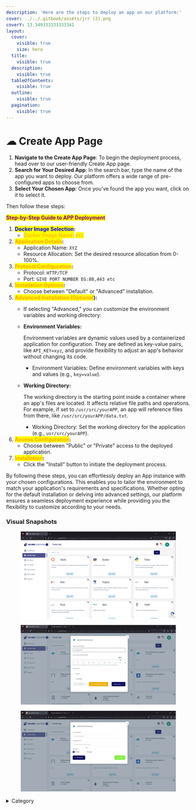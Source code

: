 ```yaml
---
description: 'Here are the steps to deploy an app on our platform:'
cover: ../../.gitbook/assets/jrr (2).png
coverY: 13.349333333333341
layout:
  cover:
    visible: true
    size: hero
  title:
    visible: true
  description:
    visible: true
  tableOfContents:
    visible: true
  outline:
    visible: true
  pagination:
    visible: true
---
```


# ☁ Create App Page

1. **Navigate to the Create App Page**: To begin the deployment process, head over to our user-friendly Create App page.
2. **Search for Your Desired App**: In the search bar, type the name of the app you want to deploy. Our platform offers a wide range of pre-configured apps to choose from.
3. **Select Your Chosen App**: Once you've found the app you want, click on it to select it.

Then follow these steps:

<mark style="color:purple;">**Step-by-Step Guide to APP Deployment**</mark>

1. <mark style="color:blue;">**Docker Image Selection**</mark>**:**
   * <mark style="color:orange;">Docker Image Name:</mark> <mark style="color:orange;"></mark><mark style="color:orange;">`XYZ`</mark>
2. <mark style="color:orange;">**Application Details**</mark>**:**
   * Application Name: `XYZ`
   * Resource Allocation: Set the desired resource allocation from 0-100%.
3. <mark style="color:orange;">**Protocol Configuration**</mark>**:**
   * Protocol: `HTTP/TCP`
   * Port: `GIVE PORT NUMBER EG:80,443 etc`
4. <mark style="color:orange;">**Installation Options**</mark>**:**
   * Choose between "Default" or "Advanced" installation.
5. <mark style="color:orange;">**Advanced Installation (Optional**</mark>**):**
   * If selecting "Advanced," you can customize the environment variables and working directory:
   *   **Environment Variables:**

       Environment variables are dynamic values used by a containerized application for configuration. They are defined as key-value pairs, like `API_KEY=xyz`, and provide flexibility to adjust an app's behavior without changing its code.

       * Environment Variables: Define environment variables with keys and values (e.g., `key=value`).
   *   **Working Directory:**

       The working directory is the starting point inside a container where an app's files are located. It affects relative file paths and operations. For example, if set to `/usr/src/yourAPP`, an app will reference files from there, like `/usr/src/yourAPP/data.txt`.

       * Working Directory: Set the working directory for the application (e.g., `usr/src/yourAPP`).
6. <mark style="color:orange;">**Access Configuration**</mark>**:**
   * Choose between "Public" or "Private" access to the deployed application.
7. <mark style="color:orange;">**Installation**</mark>**:**
   * Click the "Install" button to initiate the deployment process.

By following these steps, you can effortlessly deploy an App instance with your chosen configurations. This enables you to tailor the environment to match your application's requirements and specifications. Whether opting for the default installation or delving into advanced settings, our platform ensures a seamless deployment experience while providing you the flexibility to customize according to your needs.

### Visual Snapshots

<div>

<figure><img src="../../.gitbook/assets/Screenshot 2023-09-09 113119.png" alt=""><figcaption></figcaption></figure>

 

<figure><img src="../../.gitbook/assets/Screenshot 2023-10-03 185551 (1).png" alt=""><figcaption></figcaption></figure>

 

<figure><img src="../../.gitbook/assets/Screenshot 2023-10-03 185642.png" alt=""><figcaption></figcaption></figure>

</div>

<details>

<summary>Category</summary>

Kubernetes, cloud computing, DevOps, cloud services, hosting platform, container orchestration, cloud infrastructure, cloud deployment, cloud management, cloud technology, cloud solutions , **Create App**&#x20;

</details>
